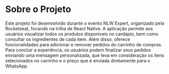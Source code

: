 # Sobre o Projeto
Este projeto foi desenvolvido durante o evento NLW Expert, organizado pela Rocketseat, focando na trilha de React Native. A aplicação permite aos usuários visualizar todos os produtos disponíveis no cardápio, bem como consultar os ingredientes de cada item. Além disso, oferece funcionalidades para adicionar e remover pedidos do carrinho de compras. Para concluir a experiência, os usuários podem finalizar seus pedidos enviando uma mensagem personalizada, que leva em consideração os itens selecionados no carrinho e o preço que é enviada diretamente para o WhatsApp.
